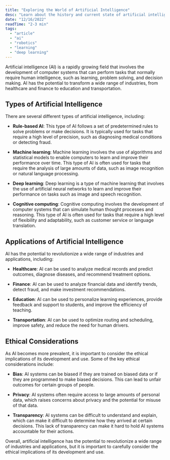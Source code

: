 ```yaml
---
title: "Exploring the World of Artificial Intelligence"
desc: "Learn about the history and current state of artificial intelligence (AI) in this article. We will explore AIs applications in various industries and its ethical considerations. From machine learning to natural language processing, discover the technologies that make up the field of AI and how they are solving real-world problems."
date: "12/16/2022"
readTime: "2-3 min"
tags:
  - "article"
  - "ai"
  - "robotics"
  - "learning"
  - "deep learning"
---
```


Artificial intelligence (AI) is a rapidly growing field that involves the development of computer systems that can perform tasks that normally require human intelligence, such as learning, problem solving, and decision making. AI has the potential to transform a wide range of industries, from healthcare and finance to education and transportation.

## Types of Artificial Intelligence

There are several different types of artificial intelligence, including:

- **Rule-based AI**: This type of AI follows a set of predetermined rules to solve problems or make decisions. It is typically used for tasks that require a high level of precision, such as diagnosing medical conditions or detecting fraud.

- **Machine learning**: Machine learning involves the use of algorithms and statistical models to enable computers to learn and improve their performance over time. This type of AI is often used for tasks that require the analysis of large amounts of data, such as image recognition or natural language processing.

- **Deep learning**: Deep learning is a type of machine learning that involves the use of artificial neural networks to learn and improve their performance on tasks such as image and speech recognition.

- **Cognitive computing**: Cognitive computing involves the development of computer systems that can simulate human thought processes and reasoning. This type of AI is often used for tasks that require a high level of flexibility and adaptability, such as customer service or language translation.

## Applications of Artificial Intelligence

AI has the potential to revolutionize a wide range of industries and applications, including:

- **Healthcare**: AI can be used to analyze medical records and predict outcomes, diagnose diseases, and recommend treatment options.

- **Finance**: AI can be used to analyze financial data and identify trends, detect fraud, and make investment recommendations.

- **Education**: AI can be used to personalize learning experiences, provide feedback and support to students, and improve the efficiency of teaching.

- **Transportation**: AI can be used to optimize routing and scheduling, improve safety, and reduce the need for human drivers.

## Ethical Considerations

As AI becomes more prevalent, it is important to consider the ethical implications of its development and use. Some of the key ethical considerations include:

- **Bias**: AI systems can be biased if they are trained on biased data or if they are programmed to make biased decisions. This can lead to unfair outcomes for certain groups of people.

- **Privacy**: AI systems often require access to large amounts of personal data, which raises concerns about privacy and the potential for misuse of that data.

- **Transparency**: AI systems can be difficult to understand and explain, which can make it difficult to determine how they arrived at certain decisions. This lack of transparency can make it hard to hold AI systems accountable for their actions.

Overall, artificial intelligence has the potential to revolutionize a wide range of industries and applications, but it is important to carefully consider the ethical implications of its development and use.